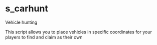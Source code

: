 # s_carhunt
Vehicle hunting


This script allows you to place vehicles in specific coordinates for your players to find and claim as their own
